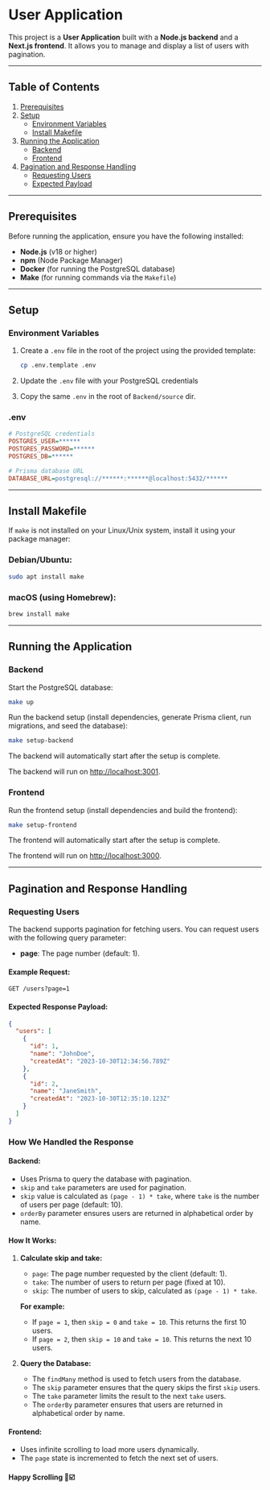 # User Application

This project is a **User Application** built with a **Node.js backend** and a **Next.js frontend**. It allows you to manage and display a list of users with pagination.

---

## Table of Contents
1. [Prerequisites](#prerequisites)
2. [Setup](#setup)
   - [Environment Variables](#environment-variables)
   - [Install Makefile](#install-makefile)
3. [Running the Application](#running-the-application)
   - [Backend](#backend)
   - [Frontend](#frontend)
4. [Pagination and Response Handling](#pagination-and-response-handling)
   - [Requesting Users](#requesting-users)
   - [Expected Payload](#expected-payload)
---

## Prerequisites

Before running the application, ensure you have the following installed:

- **Node.js** (v18 or higher)
- **npm** (Node Package Manager)
- **Docker** (for running the PostgreSQL database)
- **Make** (for running commands via the `Makefile`)

---

## Setup

### Environment Variables

1. Create a `.env` file in the root of the project using the provided template:

   ```bash
   cp .env.template .env
2. Update the   `.env` file with your PostgreSQL credentials

3. Copy the same `.env` in the root of `Backend/source` dir.


### .env
```ini
# PostgreSQL credentials
POSTGRES_USER=******
POSTGRES_PASSWORD=******
POSTGRES_DB=******

# Prisma database URL
DATABASE_URL=postgresql://******:******@localhost:5432/******
```

---

## Install Makefile

If `make` is not installed on your Linux/Unix system, install it using your package manager:

### Debian/Ubuntu:

```bash
sudo apt install make
```

### macOS (using Homebrew):

```bash
brew install make
```

---

## Running the Application

### Backend

Start the PostgreSQL database:

```bash
make up
```

Run the backend setup (install dependencies, generate Prisma client, run migrations, and seed the database):

```bash
make setup-backend
```

The backend will automatically start after the setup is complete.

The backend will run on [http://localhost:3001](http://localhost:3001).

### Frontend

Run the frontend setup (install dependencies and build the frontend):

```bash
make setup-frontend
```

The frontend will automatically start after the setup is complete.

The frontend will run on [http://localhost:3000](http://localhost:3000).

---

## Pagination and Response Handling

### Requesting Users

The backend supports pagination for fetching users. You can request users with the following query parameter:

- **page**: The page number (default: 1).

#### Example Request:

```http
GET /users?page=1
```

#### Expected Response Payload:

```json
{
  "users": [
    {
      "id": 1,
      "name": "JohnDoe",
      "createdAt": "2023-10-30T12:34:56.789Z"
    },
    {
      "id": 2,
      "name": "JaneSmith",
      "createdAt": "2023-10-30T12:35:10.123Z"
    }
  ]
}
```

### How We Handled the Response

#### Backend:

- Uses Prisma to query the database with pagination.
- `skip` and `take` parameters are used for pagination.
- `skip` value is calculated as `(page - 1) * take`, where `take` is the number of users per page (default: 10).
- `orderBy` parameter ensures users are returned in alphabetical order by name.

#### How It Works:

1. **Calculate skip and take:**
   - `page`: The page number requested by the client (default: 1).
   - `take`: The number of users to return per page (fixed at 10).
   - `skip`: The number of users to skip, calculated as `(page - 1) * take`.

   **For example:**
   - If `page = 1`, then `skip = 0` and `take = 10`. This returns the first 10 users.
   - If `page = 2`, then `skip = 10` and `take = 10`. This returns the next 10 users.

2. **Query the Database:**
   - The `findMany` method is used to fetch users from the database.
   - The `skip` parameter ensures that the query skips the first `skip` users.
   - The `take` parameter limits the result to the next `take` users.
   - The `orderBy` parameter ensures that users are returned in alphabetical order by name.

#### Frontend:

- Uses infinite scrolling to load more users dynamically.
- The `page` state is incremented to fetch the next set of users.



#### Happy Scrolling 🥂☑️
